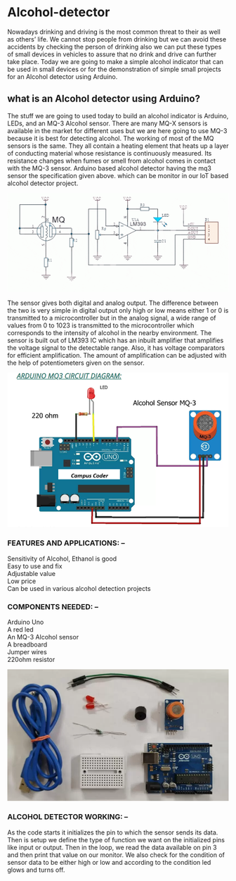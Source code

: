 # Alcohol-detector

Nowadays drinking and driving is the most common threat to their as well as others’ life. We cannot stop people from drinking but we can avoid these accidents by checking the person of drinking also we can put these types of small devices in vehicles to assure that no drink and drive can further take place. Today we are going to make a simple alcohol indicator that can be used in small devices or for the demonstration of simple small projects for an Alcohol detector using Arduino.

## what is an Alcohol detector using Arduino?

The stuff we are going to used today to build an alcohol indicator is Arduino, LEDs, and an MQ-3 Alcohol sensor. There are many MQ-X sensors is available in the market for different uses but we are here going to use MQ-3 because it is best for detecting alcohol. The working of most of the MQ sensors is the same. They all contain a heating element that heats up a layer of conducting material whose resistance is continuously measured. Its resistance changes when fumes or smell from alcohol comes in contact with the MQ-3 sensor. Arduino based alcohol detector having the mq3 sensor the specification given above. which can be monitor in our IoT based alcohol detector project.

![logo](https://github.com/Arpitgarg07/Alcohol-detector/blob/main/n.gif)

The sensor gives both digital and analog output. The difference between the two is very simple in digital output only high or low means either 1 or 0 is transmitted to a microcontroller but in the analog signal, a wide range of values from 0 to 1023 is transmitted to the microcontroller which corresponds to the intensity of alcohol in the nearby environment. The sensor is built out of LM393 IC which has an inbuilt amplifier that amplifies the voltage signal to the detectable range. Also, it has voltage comparators for efficient amplification. The amount of amplification can be adjusted with the help of potentiometers given on the sensor.

![logo](https://github.com/Arpitgarg07/Alcohol-detector/blob/main/Circuit%20Diagram)

### FEATURES AND APPLICATIONS: –

Sensitivity of Alcohol, Ethanol is good <br>
Easy to use and fix <br>
Adjustable value <br>
Low price <br>
Can be used in various alcohol detection projects <br>


### COMPONENTS NEEDED: –

Arduino Uno <br>
A red led <br>
An MQ-3 Alcohol sensor <br>
A breadboard <br>
Jumper wires <br>
220ohm resistor <br>

![logo](https://github.com/Arpitgarg07/Alcohol-detector/blob/main/components.webp)

### ALCOHOL DETECTOR WORKING: –

As the code starts it initializes the pin to which the sensor sends its data. Then is setup we define the type of function we want on the initialized pins like input or output. Then in the loop, we read the data available on pin 3 and then print that value on our monitor. We also check for the condition of sensor data to be either high or low and according to the condition led glows and turns off.
